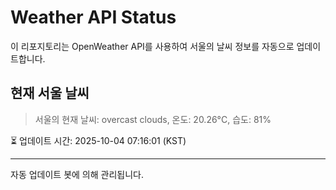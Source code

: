 
# Weather API Status

이 리포지토리는 OpenWeather API를 사용하여 서울의 날씨 정보를 자동으로 업데이트합니다.

## 현재 서울 날씨
> 서울의 현재 날씨: overcast clouds, 온도: 20.26°C, 습도: 81%

⏳ 업데이트 시간: 2025-10-04 07:16:01 (KST)

---
자동 업데이트 봇에 의해 관리됩니다.
